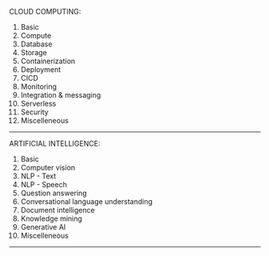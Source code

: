 CLOUD COMPUTING:

1. Basic
2. Compute
3. Database
4. Storage
5. Containerization
6. Deployment
7. CICD
8. Monitoring
9. Integration & messaging
10. Serverless
11. Security
12. Miscelleneous

---

ARTIFICIAL INTELLIGENCE:

1. Basic
2. Computer vision
3. NLP - Text
4. NLP - Speech
5. Question answering
6. Conversational language understanding
7. Document intelligence
8. Knowledge mining
9. Generative AI
10. Miscelleneous

---
